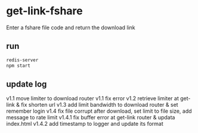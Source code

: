 # get-link-fshare
Enter a fshare file code and return the download link
## run
```bash
redis-server
npm start
```
## update log
v1.1 move limiter to download router
v1.1 fix error
v1.2 retrieve limiter at get-link & fix shorten url
v1.3 add limit bandwidth to download router & set remember login
v1.4 fix file corrupt after download, set limit to file size, add message to rate limit
v1.4.1 fix buffer error at get-link router & updata index.html
v1.4.2 add timestamp to logger and update its format
